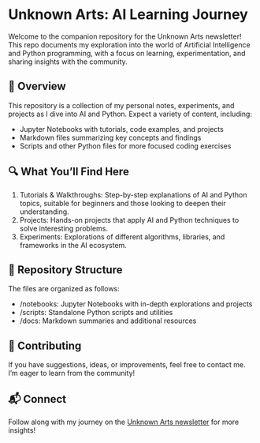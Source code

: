 # Unknown Arts: AI Learning Journey

Welcome to the companion repository for the Unknown Arts newsletter! This repo documents my exploration into the world of Artificial Intelligence and Python programming, with a focus on learning, experimentation, and sharing insights with the community.

## 📖 Overview

This repository is a collection of my personal notes, experiments, and projects as I dive into AI and Python. Expect a variety of content, including:

- Jupyter Notebooks with tutorials, code examples, and projects
- Markdown files summarizing key concepts and findings
- Scripts and other Python files for more focused coding exercises

## 🔍 What You’ll Find Here

1. Tutorials & Walkthroughs: Step-by-step explanations of AI and Python topics, suitable for beginners and those looking to deepen their understanding.
2. Projects: Hands-on projects that apply AI and Python techniques to solve interesting problems.
3. Experiments: Explorations of different algorithms, libraries, and frameworks in the AI ecosystem.

## 📂 Repository Structure

The files are organized as follows:

- /notebooks: Jupyter Notebooks with in-depth explorations and projects
- /scripts: Standalone Python scripts and utilities
- /docs: Markdown summaries and additional resources

## 🎉 Contributing

If you have suggestions, ideas, or improvements, feel free to contact me. I’m eager to learn from the community!

## 📬 Connect

Follow along with my journey on the [Unknown Arts newsletter](https://www.unknownarts.co) for more insights!